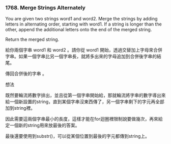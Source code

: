 ### 1768. Merge Strings Alternately

You are given two strings word1 and word2. Merge the strings by adding letters in alternating order, starting with word1. If a string is longer than the other, append the additional letters onto the end of the merged string.

Return the merged string.

給你兩個字串 word1 和 word2 。請你從 word1 開始，透過交替加上字母來合併字串。如果一個字串比另一個字串長，就將多出來的字母追加到合併後字串的結尾。

傳回合併後的字串 。

想法

既然要輪流將數字排出，並且從第一個字串開始給，那就輪流將字串的數字導出來給一個新設置的string，直到某個字串沒東西傳了，另一個字串剩下的字元再全部加到string裡。

因此需要這兩個字串最小的長度，這樣才能在for迴圈裡限制說要做幾次，再來給定一個新的string用來放最後的答案。

最後還要使用到substr()，可以從某個位置到最後的字元都傳到string上。
